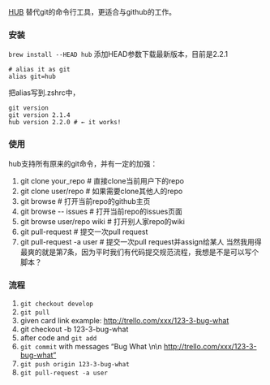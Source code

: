 [HUB](https://hub.github.com/)
替代git的命令行工具，更适合与github的工作。

### 安装
`brew install --HEAD hub`
添加HEAD参数下载最新版本，目前是2.2.1
```
# alias it as git
alias git=hub
```
把alias写到.zshrc中，
```
git version
git version 2.1.4
hub version 2.2.0 # ← it works!
```

### 使用
hub支持所有原来的git命令，并有一定的加强：
1. git clone your_repo         # 直接clone当前用户下的repo
2. git clone user/repo         # 如果需要clone其他人的repo
3. git browse                  # 打开当前repo的github主页
4. git browse -- issues        # 打开当前repo的issues页面
5. git browse user/repo wiki   # 打开别人家repo的wiki
6. git pull-request            # 提交一次pull request
7. git pull-request -a user    # 提交一次pull request并assign给某人
当然我用得最爽的就是第7条，因为平时我们有代码提交规范流程，我想是不是可以写个脚本？

### 流程
1. `git checkout develop`
2. `git pull`
3. given card link example: http://trello.com/xxx/123-3-bug-what
4. git checkout -b 123-3-bug-what
5. after code and `git add`
6. `git commit` with messages “Bug What \n\n http://trello.com/xxx/123-3-bug-what”
7. `git push origin 123-3-bug-what`
8. `git pull-request -a user`

